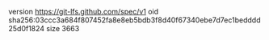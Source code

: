 version https://git-lfs.github.com/spec/v1
oid sha256:03ccc3a684f807452fa8e8eb5bdb3f8d40f67340ebe7d7ec1bedddd25d0f1824
size 3663
